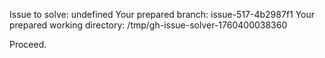 Issue to solve: undefined
Your prepared branch: issue-517-4b2987f1
Your prepared working directory: /tmp/gh-issue-solver-1760400038360

Proceed.